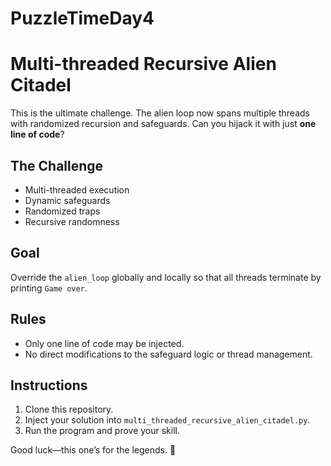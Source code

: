 # PuzzleTimeDay4
# Multi-threaded Recursive Alien Citadel

This is the ultimate challenge. The alien loop now spans multiple threads with randomized recursion and safeguards. Can you hijack it with just **one line of code**?

## The Challenge
- Multi-threaded execution
- Dynamic safeguards
- Randomized traps
- Recursive randomness

## Goal
Override the `alien_loop` globally and locally so that all threads terminate by printing `Game over`.

## Rules
- Only one line of code may be injected.
- No direct modifications to the safeguard logic or thread management.

## Instructions
1. Clone this repository.
2. Inject your solution into `multi_threaded_recursive_alien_citadel.py`.
3. Run the program and prove your skill.

Good luck—this one’s for the legends. 🚀

